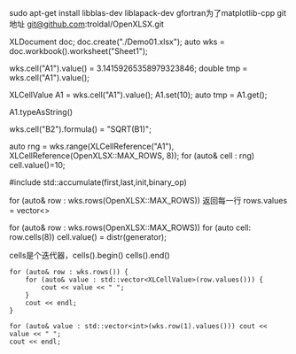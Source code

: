 <!-- 依赖库 -->
sudo apt-get install libblas-dev liblapack-dev gfortran为了matplotlib-cpp
git 地址 git@github.com:troldal/OpenXLSX.git


<!-- this is doc for OpenXLSX -->

<!-- 文件创建 demo1-->
XLDocument doc;
doc.create("./Demo01.xlsx");
auto wks = doc.workbook().worksheet("Sheet1");

<!-- 单元值获取和接受 -->
wks.cell("A1").value() = 3.14159265358979323846;
double tmp = wks.cell("A1").value();

XLCellValue A1 = wks.cell("A1").value();
A1.set<int>(10);
auto tmp = A1.get<int>();

<!-- 返回该单元类型 -->
A1.typeAsString()

<!-- 公式处理 demo2 -->
wks.cell("B2").formula() = "SQRT(B1)";

<!-- range处理 demo5-->
<!-- OpenXLSX 定义了两个常量：MAX_ROWS 是工作表中的最大行数，MAX_COLS 是最大列数。 -->
<!-- 'range()' 方法接受两个 XLCellReference 对象，一个用于左上角的单元格， -->
auto rng = wks.range(XLCellReference("A1"), XLCellReference(OpenXLSX::MAX_ROWS, 8));
for (auto& cell : rng) cell.value()=10;

<!-- accumulate 函数： -->
#include <numeric> 
std::accumulate(first,last,init,binary_op)

<!-- rows处理 demo06-->
for (auto& row : wks.rows(OpenXLSX::MAX_ROWS)) 返回每一行
    rows.values = vector<>

<!-- rows得到每个cell -->
for (auto& row : wks.rows(OpenXLSX::MAX_ROWS)) 
        for (auto cell: row.cells(8)) cell.value() = distr(generator);

cells是个迭代器，cells().begin() cells().end()

<!-- 向标准数据结构转换 -->
<!-- 转换为 std::vector<XLCellValue> -->
    for (auto& row : wks.rows()) {
        for (auto& value : std::vector<XLCellValue>(row.values())) {
            cout << value << " ";
        }
        cout << endl;
    }
<!-- 转换为 基础类型 -->
    for (auto& value : std::vector<int>(wks.row(1).values())) cout << value << " ";
    cout << endl;